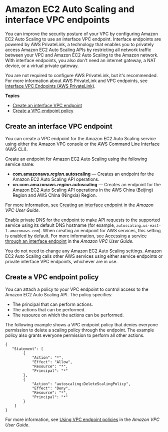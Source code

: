 # Amazon EC2 Auto Scaling and interface VPC endpoints<a name="ec2-auto-scaling-vpc-endpoints"></a>

You can improve the security posture of your VPC by configuring Amazon EC2 Auto Scaling to use an interface VPC endpoint\. Interface endpoints are powered by AWS PrivateLink, a technology that enables you to privately access Amazon EC2 Auto Scaling APIs by restricting all network traffic between your VPC and Amazon EC2 Auto Scaling to the Amazon network\. With interface endpoints, you also don't need an internet gateway, a NAT device, or a virtual private gateway\.

You are not required to configure AWS PrivateLink, but it's recommended\. For more information about AWS PrivateLink and VPC endpoints, see [Interface VPC Endpoints \(AWS PrivateLink\)](https://docs.aws.amazon.com/vpc/latest/userguide/vpce-interface.html)\.

**Topics**
+ [Create an interface VPC endpoint](#create-vpce-as)
+ [Create a VPC endpoint policy](#create-vpce-policy-as)

## Create an interface VPC endpoint<a name="create-vpce-as"></a>

You can create a VPC endpoint for the Amazon EC2 Auto Scaling service using either the Amazon VPC console or the AWS Command Line Interface \(AWS CLI\)\. 

Create an endpoint for Amazon EC2 Auto Scaling using the following service name:
+ **com\.amazonaws\.*region*\.autoscaling** — Creates an endpoint for the Amazon EC2 Auto Scaling API operations\.
+ **cn\.com\.amazonaws\.*region*\.autoscaling** — Creates an endpoint for the Amazon EC2 Auto Scaling API operations in the AWS China \(Beijing\) Region and AWS China \(Ningxia\) Region\.

For more information, see [Creating an interface endpoint](https://docs.aws.amazon.com/vpc/latest/userguide/vpce-interface.html#create-interface-endpoint) in the *Amazon VPC User Guide*\. 

Enable private DNS for the endpoint to make API requests to the supported service using its default DNS hostname \(for example, `autoscaling.us-east-1.amazonaws.com`\)\. When creating an endpoint for AWS services, this setting is enabled by default\. For more information, see [Accessing a service through an interface endpoint](https://docs.aws.amazon.com/vpc/latest/userguide/vpce-interface.html#access-service-though-endpoint) in the *Amazon VPC User Guide*\. 

You do not need to change any Amazon EC2 Auto Scaling settings\. Amazon EC2 Auto Scaling calls other AWS services using either service endpoints or private interface VPC endpoints, whichever are in use\. 

## Create a VPC endpoint policy<a name="create-vpce-policy-as"></a>

You can attach a policy to your VPC endpoint to control access to the Amazon EC2 Auto Scaling API\. The policy specifies:
+ The principal that can perform actions\.
+ The actions that can be performed\.
+ The resource on which the actions can be performed\.

The following example shows a VPC endpoint policy that denies everyone permission to delete a scaling policy through the endpoint\. The example policy also grants everyone permission to perform all other actions\.

```
{
   "Statement": [
        {
            "Action": "*",
            "Effect": "Allow",
            "Resource": "*",
            "Principal": "*"
        },
        {
            "Action": "autoscaling:DeleteScalingPolicy",
            "Effect": "Deny",
            "Resource": "*",
            "Principal": "*"
        }
    ]
}
```

For more information, see [Using VPC endpoint policies](https://docs.aws.amazon.com/vpc/latest/userguide/vpc-endpoints-access.html#vpc-endpoint-policies) in the *Amazon VPC User Guide*\.